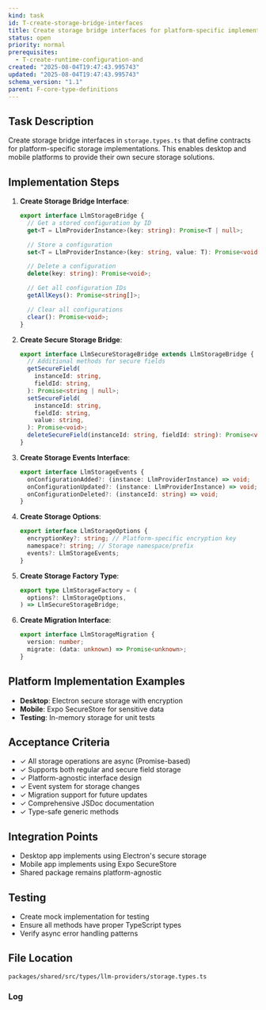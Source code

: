```yaml
---
kind: task
id: T-create-storage-bridge-interfaces
title: Create storage bridge interfaces for platform-specific implementations
status: open
priority: normal
prerequisites:
  - T-create-runtime-configuration-and
created: "2025-08-04T19:47:43.995743"
updated: "2025-08-04T19:47:43.995743"
schema_version: "1.1"
parent: F-core-type-definitions
---
```


## Task Description

Create storage bridge interfaces in `storage.types.ts` that define contracts for platform-specific storage implementations. This enables desktop and mobile platforms to provide their own secure storage solutions.

## Implementation Steps

1. **Create Storage Bridge Interface**:

   ```typescript
   export interface LlmStorageBridge {
     // Get a stored configuration by ID
     get<T = LlmProviderInstance>(key: string): Promise<T | null>;

     // Store a configuration
     set<T = LlmProviderInstance>(key: string, value: T): Promise<void>;

     // Delete a configuration
     delete(key: string): Promise<void>;

     // Get all configuration IDs
     getAllKeys(): Promise<string[]>;

     // Clear all configurations
     clear(): Promise<void>;
   }
   ```

2. **Create Secure Storage Bridge**:

   ```typescript
   export interface LlmSecureStorageBridge extends LlmStorageBridge {
     // Additional methods for secure fields
     getSecureField(
       instanceId: string,
       fieldId: string,
     ): Promise<string | null>;
     setSecureField(
       instanceId: string,
       fieldId: string,
       value: string,
     ): Promise<void>;
     deleteSecureField(instanceId: string, fieldId: string): Promise<void>;
   }
   ```

3. **Create Storage Events Interface**:

   ```typescript
   export interface LlmStorageEvents {
     onConfigurationAdded?: (instance: LlmProviderInstance) => void;
     onConfigurationUpdated?: (instance: LlmProviderInstance) => void;
     onConfigurationDeleted?: (instanceId: string) => void;
   }
   ```

4. **Create Storage Options**:

   ```typescript
   export interface LlmStorageOptions {
     encryptionKey?: string; // Platform-specific encryption key
     namespace?: string; // Storage namespace/prefix
     events?: LlmStorageEvents;
   }
   ```

5. **Create Storage Factory Type**:

   ```typescript
   export type LlmStorageFactory = (
     options?: LlmStorageOptions,
   ) => LlmSecureStorageBridge;
   ```

6. **Create Migration Interface**:
   ```typescript
   export interface LlmStorageMigration {
     version: number;
     migrate: (data: unknown) => Promise<unknown>;
   }
   ```

## Platform Implementation Examples

- **Desktop**: Electron secure storage with encryption
- **Mobile**: Expo SecureStore for sensitive data
- **Testing**: In-memory storage for unit tests

## Acceptance Criteria

- ✓ All storage operations are async (Promise-based)
- ✓ Supports both regular and secure field storage
- ✓ Platform-agnostic interface design
- ✓ Event system for storage changes
- ✓ Migration support for future updates
- ✓ Comprehensive JSDoc documentation
- ✓ Type-safe generic methods

## Integration Points

- Desktop app implements using Electron's secure storage
- Mobile app implements using Expo SecureStore
- Shared package remains platform-agnostic

## Testing

- Create mock implementation for testing
- Ensure all methods have proper TypeScript types
- Verify async error handling patterns

## File Location

`packages/shared/src/types/llm-providers/storage.types.ts`

### Log
